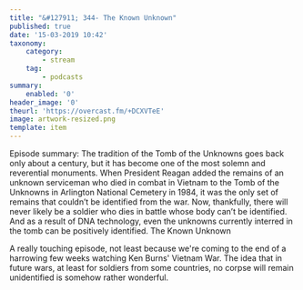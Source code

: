 ```yaml
---
title: "&#127911; 344- The Known Unknown"
published: true
date: '15-03-2019 10:42'
taxonomy:
    category:
        - stream
    tag:
        - podcasts
summary:
    enabled: '0'
header_image: '0'
theurl: 'https://overcast.fm/+DCXVTeE'
image: artwork-resized.png
template: item
---
```



 
Episode summary: The tradition of the Tomb of the Unknowns goes back only about a century, but it has become one of the most solemn and reverential monuments. When President Reagan added the remains of an unknown serviceman who died in combat in Vietnam to the Tomb of the Unknowns in Arlington National Cemetery in 1984, it was the only set of remains that couldn’t be identified from the war. Now, thankfully, there will never likely be a soldier who dies in battle whose body can’t be identified. And as a result of DNA technology, even the unknowns currently interred in the tomb can be positively identified. The Known Unknown

A really touching episode, not least because we're coming to the end of a harrowing few weeks watching Ken Burns' Vietnam War. The idea that in future wars, at least for soldiers from some countries, no corpse will remain unidentified is somehow rather wonderful.
